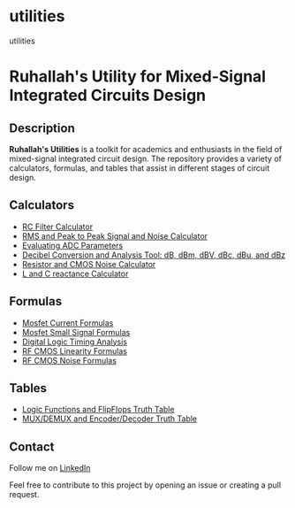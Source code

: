 # utilities
utilities
# Ruhallah's Utility for Mixed-Signal Integrated Circuits Design

## Description
**Ruhallah's Utilities** is a toolkit for academics and enthusiasts in the field of mixed-signal integrated circuit design. The repository provides a variety of calculators, formulas, and tables that assist in different stages of circuit design.

## Calculators
- [RC Filter Calculator](./rc_calculator.html)
- [RMS and Peak to Peak Signal and Noise Calculator](./signal_and_noise_calculator.html)
- [Evaluating ADC Parameters](./adc.html)
- [Decibel Conversion and Analysis Tool: dB, dBm, dBV, dBc, dBu, and dBz](./cal/dB_cal.html)
- [Resistor and CMOS Noise Calculator](./rf_noise_cal.html)
- [L and C reactance Calculator](./reactance.html)

## Formulas
- [Mosfet Current Formulas](./mosfet_formulas.html)
- [Mosfet Small Signal Formulas](./mosfet_smallsignal.html)
- [Digital Logic Timing Analysis](./logic_timing.html)
- [RF CMOS Linearity Formulas](./rf_linearity.html)
- [RF CMOS Noise Formulas](./rf_noise.html)

## Tables
- [Logic Functions and FlipFlops Truth Table](./logics_and_flipflops.html)
- [MUX/DEMUX and Encoder/Decoder Truth Table](./mux_code.html)

## Contact
Follow me on [LinkedIn](https://www.linkedin.com/in/seyed-ruhallah-qasemi-29828513a/)

Feel free to contribute to this project by opening an issue or creating a pull request.
